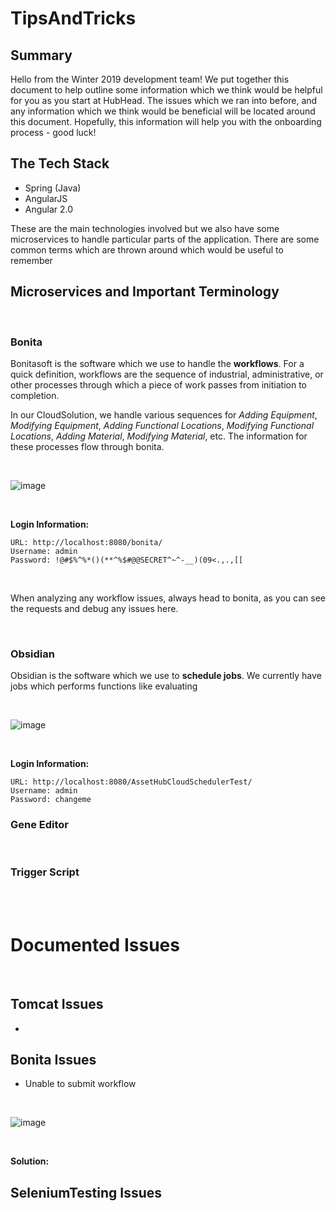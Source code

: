 # TipsAndTricks

## Summary 

Hello from the Winter 2019 development team! We put together this document to help outline some information which we think would be helpful for you as you start at HubHead. The issues which we ran into before, and any information which we think would be beneficial will be located around this document. Hopefully, this information will help you with the onboarding process - good luck! 

## The Tech Stack 

* Spring (Java) 
* AngularJS 
* Angular 2.0 

These are the main technologies involved but we also have some microservices to handle particular parts of the application. There are some common terms which are thrown around which would be useful to remember

## Microservices and Important Terminology 
<br>

### Bonita 

Bonitasoft is the software which we use to handle the **workflows**. For a quick definition, workflows are the sequence of industrial, administrative, or other processes through which a piece of work passes from initiation to completion. 

In our CloudSolution, we handle various sequences for *Adding Equipment*, *Modifying Equipment*, *Adding Functional Locations*, *Modifying Functional Locations*, *Adding Material*, *Modifying Material*, etc. The information for these processes flow through bonita. 

<br> 

![image](https://user-images.githubusercontent.com/46761747/56367818-1aa4c100-61c4-11e9-9e1c-fd5faa1e2f11.png)

<br>

**Login Information:** 
```
URL: http://localhost:8080/bonita/
Username: admin
Password: !@#$%^%*()(**^%$#@@SECRET^~^-__)(09<.,.,[[
```

<br> 

When analyzing any workflow issues, always head to bonita, as you can see the requests and debug any issues here. 

<br>

### Obsidian 

Obsidian is the software which we use to **schedule jobs**. We currently have jobs which performs functions like evaluating  

<br> 

![image](https://user-images.githubusercontent.com/46761747/56368106-c3532080-61c4-11e9-8073-a9ea7a7534f4.png)

<br> 

**Login Information:** 
```
URL: http://localhost:8080/AssetHubCloudSchedulerTest/
Username: admin
Password: changeme
```

### Gene Editor 

<br> 

### Trigger Script 





<br><br> 
# Documented Issues
<br>

## Tomcat Issues 

* 


## Bonita Issues 

* Unable to submit workflow 

<br> 

![image](https://user-images.githubusercontent.com/46761747/56379762-78460700-61de-11e9-942b-6c3205c885e6.png)

<br> 

**Solution:** 

## SeleniumTesting Issues 
